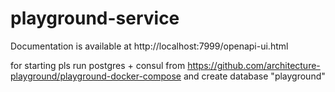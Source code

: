 # playground-service

Documentation is available at http://localhost:7999/openapi-ui.html

for starting pls run postgres + consul from https://github.com/architecture-playground/playground-docker-compose
and create database "playground"
